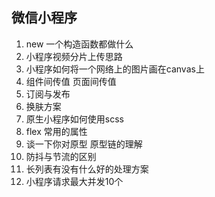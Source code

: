 ## 微信小程序

1. new 一个构造函数都做什么
2. 小程序视频分片上传思路
3. 小程序如何将一个网络上的图片画在canvas上
4. 组件间传值 页面间传值
5. 订阅与发布
6. 换肤方案
7. 原生小程序如何使用scss
8. flex 常用的属性 
9. 谈一下你对原型 原型链的理解
9. 防抖与节流的区别 
10. 长列表有没有什么好的处理方案
11. 小程序请求最大并发10个
